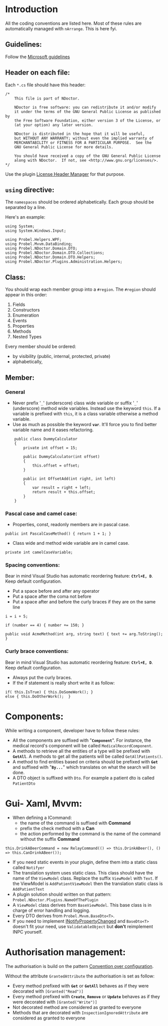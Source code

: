# Introduction #

All the coding conventions are listed here. Most of these rules are automatically managed with `nArrange`. This is here fyi.

## Guidelines: ##

Follow the [Microsoft guidelines](http://msdn.microsoft.com/en-us/library/czefa0ke(v=vs.71))

## Header on each file: ##
Each `*.cs` file should have this header:
```
/*
    This file is part of NDoctor.

    NDoctor is free software: you can redistribute it and/or modify
    it under the terms of the GNU General Public License as published by
    the Free Software Foundation, either version 3 of the License, or
    (at your option) any later version.

    NDoctor is distributed in the hope that it will be useful,
    but WITHOUT ANY WARRANTY; without even the implied warranty of
    MERCHANTABILITY or FITNESS FOR A PARTICULAR PURPOSE.  See the
    GNU General Public License for more details.

    You should have received a copy of the GNU General Public License
    along with NDoctor.  If not, see <http://www.gnu.org/licenses/>.
*/
```

Use the plugin [License Header Manager](http://visualstudiogallery.msdn.microsoft.com/5647a099-77c9-4a49-91c3-94001828e99e?SRC=VSIDE) for that purpose.

## `using` directive: ##
The `namespaces` should be ordered alphabetically. Each group should be separated by a line.

Here's an example:
```
using System;
using System.Windows.Input;

using Probel.Helpers.WPF;
using Probel.Mvvm.DataBinding;
using Probel.NDoctor.Domain.DTO;
using Probel.NDoctor.Domain.DTO.Collections;
using Probel.NDoctor.Domain.DTO.Helpers;
using Probel.NDoctor.Plugins.Administration.Helpers;
```

## Class: ##
You should wrap each member group into a `#region`. The `#region` should appear in this order:
  1. Fields
  1. Constructors
  1. Enumeration
  1. Events
  1. Properties
  1. Methods
  1. Nested Types

Every member should be ordered:
  * by visibility (public, internal, protected, private)
  * alphabetically,

## Member: ##
### General ###
  * Never prefix '`_`' (underscore) class wide variable or suffix '`_`' (underscore) method wide variables. Instead use the keyword `this`. If a variable is prefixed with `this`, it is a class variable otherwise a method variable.
  * Use as much as possible the keyword **`var`**. It'll force you to find better variable name and it eases refactoring.
```
    public class DummyCalculator
    {
        private int offset = 15;

        public DummyCalculator(int offset)
        {
            this.offset = offset;
        }

        public int OffsetAdd(int right, int left)
        {
            var result = right + left;
            return result + this.offset;
        }
    }
```
### Pascal case and camel case: ###
  * Properties, const, readonly members are in pascal case.
```
public int PascalCaseMethod() { return 1 + 1; }
```
  * Class wide and method wide variable are in camel case.
```
private int camelCaseVariable;
```

### Spacing conventions: ###
Bear in mind Visual Studio has automatic reordering feature: **`Ctrl+E, D`**. Keep default configuration.

  * Put a space before and after any operator
  * Put a space after the coma not before
  * Put a space after and before the curly braces if they are on the same line
```
i = i + 5;

if (number == 4) { number += 150; }

public void AcmeMethod(int arg, string text) { text += arg.ToString(); }
```

### Curly brace conventions: ###
Bear in mind Visual Studio has automatic reordering feature: **`Ctrl+E, D`**. Keep default configuration.

  * Always put the curly braces.
  * If the if statement is really short write it as follow:
```
if( this.IsTrue) { this.DoSomeWork(); }
else { this.DoOtherWork();  }
```

# Components: #

While writing a component, developer have to follow these rules:

  * All the components are suffixed with "**`Component`**". For instance, the medical record's component will be called `MedicalRecordComponent`.
  * A methods to retrieve all the entities of a type will be prefixed with **`GetAll`**. A methods to get all the patients will be called `GetAllPatients()`.
  * A method to find entities based on criteria should be prefixed with **`Get`** and suffixed with "**`By...`**" which translates on what the search will be done.
  * A DTO object is suffixed with `Dto`. For example a patient dto is called `PatientDto`

# Gui- Xaml, Mvvm: #
  * When defining a ICommand:
    * the name of the command is suffixed with **Command**
    * prefix the check method with a **Can**
    * the action performed by the command is the name of the command without the suffix **Command**
```
this.DrinkABeerCommand = new RelayCommand(() => this.DrinkABeer(), () => this.CanDrinkABeer());
```
  * If you need static events in your plugin, define them into a static class called `Notifyer`
  * The translation system uses static class. This class should have the name of the `ViewModel` class. Replace the suffix `ViewModel` with `Text`. If the ViewModel is `AddPatientViewModel` then the translation static class is `AddPatientText`
  * A plugin solution should written on that pattern: `Probel.NDoctor.Plugins.NameOfThePlugin`
  * A `ViewModel` class derives from `BaseViewModel`. This base class is in charge of error handling and logging.
  * Every DTO derives from `Probel.Mvvm.BaseDto<T>`.
  * If you need to implement [INotifyPropertyChanged](http://msdn.microsoft.com/en-us/library/system.componentmodel.inotifypropertychanged.aspx) and `BaseDto<T>` doesn't fit your need, use `ValidatableObject` but **don't** reimplement INPC yourself.

# Authorisation management: #
The authorisation is build on the pattern [Convention over configuration](http://en.wikipedia.org/wiki/Convention_over_configuration).

Without the attribute `GrantedAttribute` the authorisation is set as follow:
  * Every method prefixed with **`Get`** or **`GetAll`** behaves as if they were decorated with `[Granted("Read")]`
  * Every method prefixed with **`Create`**, **`Remove`** or **`Update`** behaves as if they were decorated with `[Granted("Write")]`
  * Not decorated method are considered as granted to everyone
  * Methods that are decorated with `InspectionIgnoredAttribute` are considered as granted to everyone
